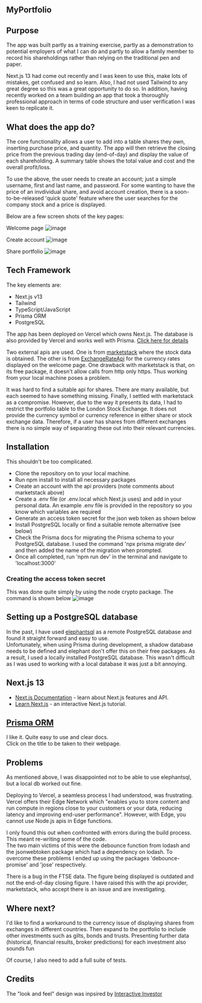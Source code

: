 ## MyPortfolio

##  Purpose  
The app was built partly as a training exercise, partly as a demonstration to potential employers of what I can do and partly to allow a family member to record his shareholdings rather than relying on the traditional pen and paper.

Next.js 13 had come out recently and I was keen to use this, make lots of mistakes, get confused and so learn. Also, I had not used Tailwind to any great degree so this was a great opportunity to do so. In addition, having recently worked on a team building an app that took a thoroughly professional approach in terms of code structure and user verification I was keen to replicate it.

## What does the app do? 
The core functionality allows a user to add into a table shares they own, inserting purchase price, and quantity. The app will then retrieve the closing price from the previous trading day (end-of-day) and display the value of each shareholding. A summary table shows the total value and cost and the overall profit/loss.

To use the above, the user needs to create an account; just a simple username, first and last name, and password. For some wanting to have the price of an invdividual share, and avoid account creation, there is a soon-to-be-released 'quick quote' feature where the user searches for the company stock and a price is displayed.  

Below are a few screen shots of the key pages:  

Welcome page
![image](https://github.com/johnhm22/finance-app/assets/71333679/0acaf27d-f63d-4d05-b303-76e150d0d43c)

Create account
![image](https://github.com/johnhm22/finance-app/assets/71333679/e8de222e-f019-4b7d-8bd6-e044248867a8)

Share portfolio
![image](https://github.com/johnhm22/finance-app/assets/71333679/22e3670c-029a-4867-b961-f1ab8879d06a)


## Tech Framework
The key elements are:  
* Next.js v13
* Tailwind
* TypeScript/JavaScript
* Prisma ORM
* PostgreSQL

The app has been deployed on Vercel which owns Next.js.
The database is also provided by Vercel and works well with Prisma. [Click here for details](https://vercel.com/docs/storage/vercel-postgres)

Two external apis are used. One is from [marketstack](https://marketstack.com/) where the stock data is obtained. The other is from [ExchangeRateApi](https://www.exchangerate-api.com/) for the currency rates displayed on the welcome page. One drawback with marketstack is that, on its free package, it doesn't allow calls from http only https. Thus working from your local machine poses a problem.

It was hard to find a suitable api for shares. There are many available, but each seemed to have something missing. Finally, I settled with marketstack as a compromise. However, due to the way it presents its data, I had to restrict the portfolio table to the London Stock Exchange. It does not provide the currency symbol or currency reference in either share or stock exchange data. Therefore, if a user has shares from different exchanges there is no simple way of separating these out into their relevant currencies.

## Installation
This shouldn't be too complicated.
* Clone the repository on to your local machine.    
* Run npm install to install all necessary packages  
* Create an account with the api providers (note comments about marketstack above)  
* Create a .env file (or .env.local which Next.js uses) and add in your personal data. An example .env file is provided in the repository so you know which variables are required  
* Generate an access token secret for the json web token as shown below  
* Install PostgreSQL locally or find a suitable remote alternative (see below)
* Check the Prisma docs for migrating the Prisma schema to your PostgreSQL database. I used the command 'npx prisma migrate dev' and then added the name of the migration when prompted.
* Once all completed, run 'npm run dev' in the terminal and navigate to 'localhost:3000'  

### Creating the access token secret
This was done quite simply by using the node crypto package. The command is shown below
![image](https://github.com/johnhm22/finance-app/assets/71333679/d903d9ee-cc32-432e-a440-01fa105be606)

## Setting up a PostgreSQL database
In the past, I have used [elephantsql](https://www.elephantsql.com/) as a remote PostgreSQL database and found it straight forward and easy to use.  
Unfortunately, when using Prisma during development, a shadow database needs to be defined and elephant don't offer this on their free packages. As a result, I used a locally installed 
PostgreSQL database. This wasn't difficult as I was used to working with a local database it was just a bit annoying.

## Next.js 13
- [Next.js Documentation](https://nextjs.org/docs) - learn about Next.js features and API.
- [Learn Next.js](https://nextjs.org/learn) - an interactive Next.js tutorial.

## [Prisma ORM](https://www.prisma.io/)
I like it. Quite easy to use and clear docs.  
Click on the title to be taken to their webpage.


## Problems
As mentioned above, I was disappointed not to be able to use elephantsql, but a local db worked out fine.  

Deploying to Vercel, a seamless process I had understood, was frustrating. Vercel offers their Edge Network which "enables you to store content and run compute in regions close to your customers or your data, reducing latency and improving end-user performance". However, with Edge, you cannot use Node.js apis in Edge functions.  

I only found this out when confronted with errors during the build process. This meant re-writing some of the code.  
The two main victims of this were the debounce function from lodash and the jsonwebtoken package which had a dependency on lodash. To overcome these problems I ended up using the packages 'debounce-promise' and 'jose' respectively.  

There is a bug in the FTSE data. The figure being displayed is outdated and not the end-of-day closing figure. I have raised this with the api provider, marketstack, who accept there is an issue and are investigating.

## Where next?
I'd like to find a workaround to the currency issue of displaying shares from exchanges in different countries. Then expand to the portfolio to include other investments such as gilts, bonds and trusts. Presenting further data (historical, financial results, broker predictions) for each investment also sounds fun  

Of course, I also need to add a full suite of tests.

## Credits
The "look and feel" design was inpsired by [Interactive Investor](https://www.ii.co.uk/)

